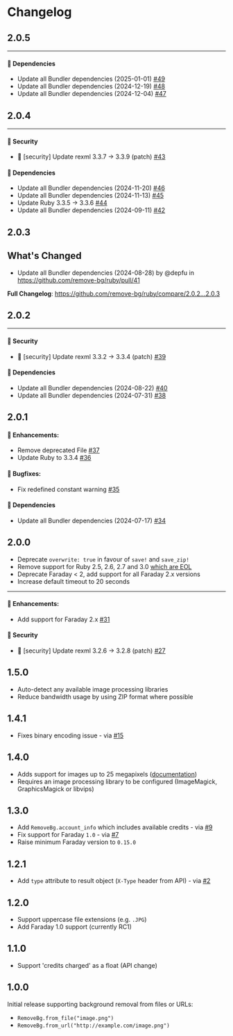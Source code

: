 # Changelog

## 2.0.5



---


#### 🔀 Dependencies

- Update all Bundler dependencies (2025-01-01) [#49](https://github.com/remove-bg/ruby/pull/49)
- Update all Bundler dependencies (2024-12-19) [#48](https://github.com/remove-bg/ruby/pull/48)
- Update all Bundler dependencies (2024-12-04) [#47](https://github.com/remove-bg/ruby/pull/47)


## 2.0.4



---


#### 🚨 Security

- 🚨 [security] Update rexml 3.3.7 → 3.3.9 (patch) [#43](https://github.com/remove-bg/ruby/pull/43)

#### 🔀 Dependencies

- Update all Bundler dependencies (2024-11-20) [#46](https://github.com/remove-bg/ruby/pull/46)
- Update all Bundler dependencies (2024-11-13) [#45](https://github.com/remove-bg/ruby/pull/45)
- Update Ruby 3.3.5 → 3.3.6 [#44](https://github.com/remove-bg/ruby/pull/44)
- Update all Bundler dependencies (2024-09-11) [#42](https://github.com/remove-bg/ruby/pull/42)


## 2.0.3

## What's Changed
* Update all Bundler dependencies (2024-08-28) by @depfu in https://github.com/remove-bg/ruby/pull/41


**Full Changelog**: https://github.com/remove-bg/ruby/compare/2.0.2...2.0.3

## 2.0.2



---


#### 🚨 Security

- 🚨 [security] Update rexml 3.3.2 → 3.3.4 (patch) [#39](https://github.com/remove-bg/ruby/pull/39)

#### 🔀 Dependencies

- Update all Bundler dependencies (2024-08-22) [#40](https://github.com/remove-bg/ruby/pull/40)
- Update all Bundler dependencies (2024-07-31) [#38](https://github.com/remove-bg/ruby/pull/38)


## 2.0.1

#### 🚀 Enhancements:

- Remove deprecated File [#37](https://github.com/remove-bg/ruby/pull/37)
- Update Ruby to 3.3.4 [#36](https://github.com/remove-bg/ruby/pull/36)

#### 🐞 Bugfixes:

- Fix redefined constant warning [#35](https://github.com/remove-bg/ruby/pull/35)

#### 🔀 Dependencies

- Update all Bundler dependencies (2024-07-17) [#34](https://github.com/remove-bg/ruby/pull/34)


## 2.0.0

- Deprecate `overwrite: true` in favour of `save!` and `save_zip!`
- Remove support for Ruby 2.5, 2.6, 2.7 and 3.0 [which are EOL](https://www.ruby-lang.org/en/downloads/branches/)
- Deprecate Faraday < 2, add support for all Faraday 2.x versions
- Increase default timeout to 20 seconds

---


#### 🚀 Enhancements:

- Add support for Faraday 2.x [#31](https://github.com/remove-bg/ruby/pull/31)

#### 🚨 Security

- 🚨 [security] Update rexml 3.2.6 → 3.2.8 (patch) [#27](https://github.com/remove-bg/ruby/pull/27)


## 1.5.0

- Auto-detect any available image processing libraries
- Reduce bandwidth usage by using ZIP format where possible

## 1.4.1

- Fixes binary encoding issue - via [#15](https://github.com/remove-bg/ruby/pull/15)

## 1.4.0

- Adds support for images up to 25 megapixels ([documentation](https://github.com/remove-bg/ruby#processing-images-over-10-megapixels))
- Requires an image processing library to be configured (ImageMagick, GraphicsMagick or libvips)

## 1.3.0

- Add `RemoveBg.account_info` which includes available credits - via [#9](https://github.com/remove-bg/ruby/pull/9)
- Fix support for Faraday `1.0` - via [#7](https://github.com/remove-bg/ruby/pull/7)
- Raise minimum Faraday version to `0.15.0`

## 1.2.1

- Add `type` attribute to result object (`X-Type` header from API) - via [#2](https://github.com/remove-bg/ruby/pull/2)

## 1.2.0

- Support uppercase file extensions (e.g. `.JPG`)
- Add Faraday 1.0 support (currently RC1)

## 1.1.0

- Support 'credits charged' as a float (API change)

## 1.0.0

Initial release supporting background removal from files or URLs:

- `RemoveBg.from_file("image.png")`
- `RemoveBg.from_url("http://example.com/image.png")`
